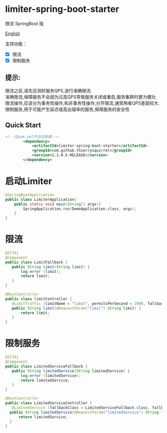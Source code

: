 #   limiter-spring-boot-starter

限流   SpringBoot 版

[English](./README.md)

支持功能：
- [x] 限流  
- [x] 限制服务  

## 提示:
  限流之前,请先压测好服务QPS,进行准确限流.  
  准确限流,保障服务不会因为过高QPS导致服务关闭或重启,服务集群时更为健壮.  
  限流操作,应该分为事务性操作,和非事务性操作,分开限流,通常两者QPS差距较大.  
  限制服务,用于可能产生延迟或高出错率的服务,保障服务的安全性  

##  Quick Start

```xml
<!--在pom.xml中添加依赖-->
        <dependency>
            <artifactId>limiter-spring-boot-starter</artifactId>
            <groupId>com.github.thierrysquirrel</groupId>
            <version>2.1.0.5-RELEASE</version>
        </dependency>
```
 
#   启动Limiter

 ```java
 @SpringBootApplication
 public class LimiterApplication{
     public static void main(String[] args){
         SpringApplication.run(DemoApplication.class, args);
     }  
 }
 ```
 
 #  限流
 
 ```java
@Slf4j
@Component
public class LimitFallback {
    public String limit(String limit) {
        log.error (limit);
        return limit;
    }
}

 @RestController
 public class limitController {
    @LimitTraffic (limitName = "limit", permitsPerSecond = 2000, fallbackClass = LimitFallback.class, fallbackMethod = "limit")
 	public String limit(@RequestParam("limit") String limit) {
 		return limit;
 	}
 }
 ```

 #  限制服务
 
  ```java
 @Slf4j
 @Component
 public class LimitedServiceFallback {
     public String limitedService(String limitedService) {
         log.error (limitedService);
         return limitedService;
     }
 }
 
  @RestController
  public class LimitedServiceController {
     @LimitedService (fallbackClass = LimitedServiceFallback.class, fallbackMethod = "limitedService")
  	public String limitedService(@RequestParam("limitedService") String limitedService) {
  		return limitedService;
  	}
  }
  ```